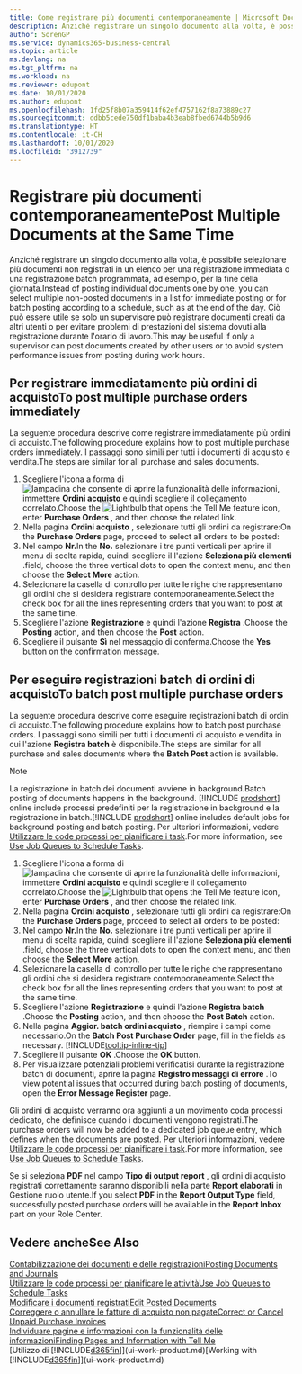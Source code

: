 ```yaml
---
title: Come registrare più documenti contemporaneamente | Microsoft Docs
description: Anziché registrare un singolo documento alla volta, è possibile selezionare più documenti non registrati in un elenco per la registrazione batch, per una registrazione immediata o programmata, ad esempio, per la fine della giornata.
author: SorenGP
ms.service: dynamics365-business-central
ms.topic: article
ms.devlang: na
ms.tgt_pltfrm: na
ms.workload: na
ms.reviewer: edupont
ms.date: 10/01/2020
ms.author: edupont
ms.openlocfilehash: 1fd25f8b07a359414f62ef4757162f8a73889c27
ms.sourcegitcommit: ddbb5cede750df1baba4b3eab8fbed6744b5b9d6
ms.translationtype: HT
ms.contentlocale: it-CH
ms.lasthandoff: 10/01/2020
ms.locfileid: "3912739"
---
```

# <a name="post-multiple-documents-at-the-same-time"></a><span data-ttu-id="b97c6-103">Registrare più documenti contemporaneamente</span><span class="sxs-lookup"><span data-stu-id="b97c6-103">Post Multiple Documents at the Same Time</span></span>

<span data-ttu-id="b97c6-104">Anziché registrare un singolo documento alla volta, è possibile selezionare più documenti non registrati in un elenco per una registrazione immediata o una registrazione batch programmata, ad esempio, per la fine della giornata.</span><span class="sxs-lookup"><span data-stu-id="b97c6-104">Instead of posting individual documents one by one, you can select multiple non-posted documents in a list for immediate posting or for batch posting according to a schedule, such as at the end of the day.</span></span> <span data-ttu-id="b97c6-105">Ciò può essere utile se solo un supervisore può registrare documenti creati da altri utenti o per evitare problemi di prestazioni del sistema dovuti alla registrazione durante l'orario di lavoro.</span><span class="sxs-lookup"><span data-stu-id="b97c6-105">This may be useful if only a supervisor can post documents created by other users or to avoid system performance issues from posting during work hours.</span></span>

## <a name="to-post-multiple-purchase-orders-immediately"></a><span data-ttu-id="b97c6-106">Per registrare immediatamente più ordini di acquisto</span><span class="sxs-lookup"><span data-stu-id="b97c6-106">To post multiple purchase orders immediately</span></span>

<span data-ttu-id="b97c6-107">La seguente procedura descrive come registrare immediatamente più ordini di acquisto.</span><span class="sxs-lookup"><span data-stu-id="b97c6-107">The following procedure explains how to post multiple purchase orders immediately.</span></span> <span data-ttu-id="b97c6-108">I passaggi sono simili per tutti i documenti di acquisto e vendita.</span><span class="sxs-lookup"><span data-stu-id="b97c6-108">The steps are similar for all purchase and sales documents.</span></span>

1. <span data-ttu-id="b97c6-109">Scegliere l'icona a forma di ![lampadina che consente di aprire la funzionalità delle informazioni](media/ui-search/search_small.png "Informazioni sull'operazione che si desidera eseguire"), immettere **Ordini acquisto** e quindi scegliere il collegamento correlato.</span><span class="sxs-lookup"><span data-stu-id="b97c6-109">Choose the ![Lightbulb that opens the Tell Me feature](media/ui-search/search_small.png "Tell me what you want to do") icon, enter **Purchase Orders** , and then choose the related link.</span></span>
2. <span data-ttu-id="b97c6-110">Nella pagina **Ordini acquisto** , selezionare tutti gli ordini da registrare:</span><span class="sxs-lookup"><span data-stu-id="b97c6-110">On the **Purchase Orders** page, proceed to select all orders to be posted:</span></span>
3. <span data-ttu-id="b97c6-111">Nel campo **Nr.**</span><span class="sxs-lookup"><span data-stu-id="b97c6-111">In the **No.**</span></span> <span data-ttu-id="b97c6-112">selezionare i tre punti verticali per aprire il menu di scelta rapida, quindi scegliere il l'azione **Seleziona più elementi** .</span><span class="sxs-lookup"><span data-stu-id="b97c6-112">field, choose the three vertical dots to open the context menu, and then choose the **Select More** action.</span></span>
4. <span data-ttu-id="b97c6-113">Selezionare la casella di controllo per tutte le righe che rappresentano gli ordini che si desidera registrare contemporaneamente.</span><span class="sxs-lookup"><span data-stu-id="b97c6-113">Select the check box for all the lines representing orders that you want to post at the same time.</span></span>
5. <span data-ttu-id="b97c6-114">Scegliere l'azione **Registrazione** e quindi l'azione **Registra** .</span><span class="sxs-lookup"><span data-stu-id="b97c6-114">Choose the **Posting** action, and then choose the **Post** action.</span></span>
6. <span data-ttu-id="b97c6-115">Scegliere il pulsante **Sì** nel messaggio di conferma.</span><span class="sxs-lookup"><span data-stu-id="b97c6-115">Choose the **Yes** button on the confirmation message.</span></span>

## <a name="to-batch-post-multiple-purchase-orders"></a><span data-ttu-id="b97c6-116">Per eseguire registrazioni batch di ordini di acquisto</span><span class="sxs-lookup"><span data-stu-id="b97c6-116">To batch post multiple purchase orders</span></span>

<span data-ttu-id="b97c6-117">La seguente procedura descrive come eseguire registrazioni batch di ordini di acquisto.</span><span class="sxs-lookup"><span data-stu-id="b97c6-117">The following procedure explains how to batch post purchase orders.</span></span> <span data-ttu-id="b97c6-118">I passaggi sono simili per tutti i documenti di acquisto e vendita in cui l'azione **Registra batch** è disponibile.</span><span class="sxs-lookup"><span data-stu-id="b97c6-118">The steps are similar for all purchase and sales documents where the **Batch Post** action is available.</span></span>

> [!NOTE]
> <span data-ttu-id="b97c6-119">La registrazione in batch dei documenti avviene in background.</span><span class="sxs-lookup"><span data-stu-id="b97c6-119">Batch posting of documents happens in the background.</span></span> <span data-ttu-id="b97c6-120">[!INCLUDE [prodshort](includes/prodshort.md)] online include processi predefiniti per la registrazione in background e la registrazione in batch.</span><span class="sxs-lookup"><span data-stu-id="b97c6-120">[!INCLUDE [prodshort](includes/prodshort.md)] online includes default jobs for background posting and batch posting.</span></span> <span data-ttu-id="b97c6-121">Per ulteriori informazioni, vedere [Utilizzare le code processi per pianificare i task](admin-job-queues-schedule-tasks.md).</span><span class="sxs-lookup"><span data-stu-id="b97c6-121">For more information, see [Use Job Queues to Schedule Tasks](admin-job-queues-schedule-tasks.md).</span></span>

1. <span data-ttu-id="b97c6-122">Scegliere l'icona a forma di ![lampadina che consente di aprire la funzionalità delle informazioni](media/ui-search/search_small.png "Informazioni sull'operazione che si desidera eseguire"), immettere **Ordini acquisto** e quindi scegliere il collegamento correlato.</span><span class="sxs-lookup"><span data-stu-id="b97c6-122">Choose the ![Lightbulb that opens the Tell Me feature](media/ui-search/search_small.png "Tell me what you want to do") icon, enter **Purchase Orders** , and then choose the related link.</span></span>  
2. <span data-ttu-id="b97c6-123">Nella pagina **Ordini acquisto** , selezionare tutti gli ordini da registrare:</span><span class="sxs-lookup"><span data-stu-id="b97c6-123">On the **Purchase Orders** page, proceed to select all orders to be posted:</span></span>
3. <span data-ttu-id="b97c6-124">Nel campo **Nr.**</span><span class="sxs-lookup"><span data-stu-id="b97c6-124">In the **No.**</span></span> <span data-ttu-id="b97c6-125">selezionare i tre punti verticali per aprire il menu di scelta rapida, quindi scegliere il l'azione **Seleziona più elementi** .</span><span class="sxs-lookup"><span data-stu-id="b97c6-125">field, choose the three vertical dots to open the context menu, and then choose the **Select More** action.</span></span>
4. <span data-ttu-id="b97c6-126">Selezionare la casella di controllo per tutte le righe che rappresentano gli ordini che si desidera registrare contemporaneamente.</span><span class="sxs-lookup"><span data-stu-id="b97c6-126">Select the check box for all the lines representing orders that you want to post at the same time.</span></span>
5. <span data-ttu-id="b97c6-127">Scegliere l'azione **Registrazione** e quindi l'azione **Registra batch** .</span><span class="sxs-lookup"><span data-stu-id="b97c6-127">Choose the **Posting** action, and then choose the **Post Batch** action.</span></span>
6. <span data-ttu-id="b97c6-128">Nella pagina **Aggior. batch ordini acquisto** , riempire i campi come necessario.</span><span class="sxs-lookup"><span data-stu-id="b97c6-128">On the **Batch Post Purchase Order** page, fill in the fields as necessary.</span></span> [!INCLUDE[tooltip-inline-tip](includes/tooltip-inline-tip_md.md)]
7. <span data-ttu-id="b97c6-129">Scegliere il pulsante **OK** .</span><span class="sxs-lookup"><span data-stu-id="b97c6-129">Choose the **OK** button.</span></span>
8. <span data-ttu-id="b97c6-130">Per visualizzare potenziali problemi verificatisi durante la registrazione batch di documenti, aprire la pagina **Registro messaggi di errore** .</span><span class="sxs-lookup"><span data-stu-id="b97c6-130">To view potential issues that occurred during batch posting of documents, open the **Error Message Register** page.</span></span>

<span data-ttu-id="b97c6-131">Gli ordini di acquisto verranno ora aggiunti a un movimento coda processi dedicato, che definisce quando i documenti vengono registrati.</span><span class="sxs-lookup"><span data-stu-id="b97c6-131">The purchase orders will now be added to a dedicated job queue entry, which defines when the documents are posted.</span></span> <span data-ttu-id="b97c6-132">Per ulteriori informazioni, vedere [Utilizzare le code processi per pianificare i task](admin-job-queues-schedule-tasks.md).</span><span class="sxs-lookup"><span data-stu-id="b97c6-132">For more information, see [Use Job Queues to Schedule Tasks](admin-job-queues-schedule-tasks.md).</span></span>

<span data-ttu-id="b97c6-133">Se si seleziona **PDF** nel campo **Tipo di output report** , gli ordini di acquisto registrati correttamente saranno disponibili nella parte **Report elaborati** in Gestione ruolo utente.</span><span class="sxs-lookup"><span data-stu-id="b97c6-133">If you select **PDF** in the **Report Output Type** field, successfully posted purchase orders will be available in the **Report Inbox** part on your Role Center.</span></span>

## <a name="see-also"></a><span data-ttu-id="b97c6-134">Vedere anche</span><span class="sxs-lookup"><span data-stu-id="b97c6-134">See Also</span></span>

[<span data-ttu-id="b97c6-135">Contabilizzazione dei documenti e delle registrazioni</span><span class="sxs-lookup"><span data-stu-id="b97c6-135">Posting Documents and Journals</span></span>](ui-post-documents-journals.md)  
[<span data-ttu-id="b97c6-136">Utilizzare le code processi per pianificare le attività</span><span class="sxs-lookup"><span data-stu-id="b97c6-136">Use Job Queues to Schedule Tasks</span></span>](admin-job-queues-schedule-tasks.md)  
[<span data-ttu-id="b97c6-137">Modificare i documenti registrati</span><span class="sxs-lookup"><span data-stu-id="b97c6-137">Edit Posted Documents</span></span>](across-edit-posted-document.md)  
[<span data-ttu-id="b97c6-138">Correggere o annullare le fatture di acquisto non pagate</span><span class="sxs-lookup"><span data-stu-id="b97c6-138">Correct or Cancel Unpaid Purchase Invoices</span></span>](purchasing-how-correct-cancel-unpaid-purchase-invoices.md)  
[<span data-ttu-id="b97c6-139">Individuare pagine e informazioni con la funzionalità delle informazioni</span><span class="sxs-lookup"><span data-stu-id="b97c6-139">Finding Pages and Information with Tell Me</span></span>](ui-search.md)  
<span data-ttu-id="b97c6-140">[Utilizzo di [!INCLUDE[d365fin](includes/d365fin_md.md)]](ui-work-product.md)</span><span class="sxs-lookup"><span data-stu-id="b97c6-140">[Working with [!INCLUDE[d365fin](includes/d365fin_md.md)]](ui-work-product.md)</span></span>
